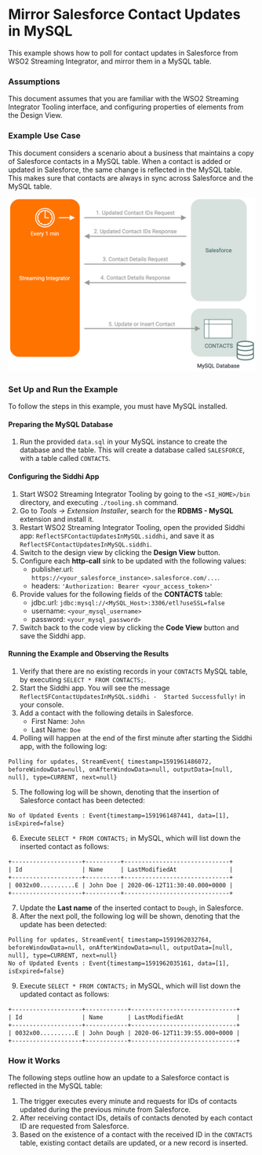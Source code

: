 # Mirror Salesforce Contact Updates in MySQL
This example shows how to poll for contact updates in Salesforce from WSO2 Streaming Integrator, and mirror them in a MySQL table.

### Assumptions
This document assumes that you are familiar with the WSO2 Streaming Integrator Tooling interface, and configuring properties of elements from the Design View.

### Example Use Case
This document considers a scenario about a business that maintains a copy of Salesforce contacts in a MySQL table. When a contact is added or updated in Salesforce, the same change is reflected in the MySQL table. This makes sure that contacts are always in sync across Salesforce and the MySQL table.

<img src="../../resources/images/streaming/reflect-salesforce-contact-updates-in-mysql-use-case.png">

### Set Up and Run the Example

To follow the steps in this example, you must have MySQL installed.

#### Preparing the MySQL Database
1. Run the provided `data.sql` in your MySQL instance to create the database and the table. This will create a database called `SALESFORCE`, with a table called `CONTACTS`.

#### Configuring the Siddhi App
1. Start WSO2 Streaming Integrator Tooling by going to the `<SI_HOME>/bin` directory, and executing `./tooling.sh` command.
2. Go to _Tools -> Extension Installer_, search for the **RDBMS - MySQL** extension and install it.
3. Restart WSO2 Streaming Integrator Tooling, open the provided Siddhi app: `ReflectSFContactUpdatesInMySQL.siddhi`, and save it as `ReflectSFContactUpdatesInMySQL.siddhi`.
4. Switch to the design view by clicking the **Design View** button.
5. Configure each **http-call** sink to be updated with the following values:
    - publisher.url: `https://<your_salesforce_instance>.salesforce.com/...`.
    - headers: `'Authorization: Bearer <your_access_token>'`
6. Provide values for the following fields of the **CONTACTS** table:
    - jdbc.url: `jdbc:mysql://<MySQL_Host>:3306/etl?useSSL=false`
    - username: `<your_mysql_username>`
    - password: `<your_mysql_password>`
7. Switch back to the code view by clicking the **Code View** button and save the Siddhi app.

#### Running the Example and Observing the Results
1. Verify that there are no existing records in your `CONTACTS` MySQL table, by executing `SELECT * FROM CONTACTS;`.
2. Start the Siddhi app. You will see the message `ReflectSFContactUpdatesInMySQL.siddhi -  Started Successfully!` in your console.
3. Add a contact with the following details in Salesforce.
    - First Name: `John`
    - Last Name: `Doe`
4. Polling will happen at the end of the first minute after starting the Siddhi app, with the following log:
```
Polling for updates, StreamEvent{ timestamp=1591961486072, beforeWindowData=null, onAfterWindowData=null, outputData=[null, null], type=CURRENT, next=null}
```
5. The following log will be shown, denoting that the insertion of Salesforce contact has been detected:
```
No of Updated Events : Event{timestamp=1591961487441, data=[1], isExpired=false}
```
6. Execute `SELECT * FROM CONTACTS;` in MySQL, which will list down the inserted contact as follows:
```
+--------------------+----------+------------------------------+
| Id                 | Name     | LastModifiedAt               |
+--------------------+----------+------------------------------+
| 0032x00..........E | John Doe | 2020-06-12T11:30:40.000+0000 |
+--------------------+----------+------------------------------+
```
7. Update the **Last name** of the inserted contact to `Dough`, in Salesforce.
8. After the next poll, the following log will be shown, denoting that the update has been detected:
```
Polling for updates, StreamEvent{ timestamp=1591962032764, beforeWindowData=null, onAfterWindowData=null, outputData=[null, null], type=CURRENT, next=null}
No of Updated Events : Event{timestamp=1591962035161, data=[1], isExpired=false}
```
9. Execute `SELECT * FROM CONTACTS;` in MySQL, which will list down the updated contact as follows:
```
+--------------------+------------+------------------------------+
| Id                 | Name       | LastModifiedAt               |
+--------------------+------------+------------------------------+
| 0032x00..........E | John Dough | 2020-06-12T11:39:55.000+0000 |
+--------------------+------------+------------------------------+
```

### How it Works
The following steps outline how an update to a Salesforce contact is reflected in the MySQL table:
1. The trigger executes every minute and requests for IDs of contacts updated during the previous minute from Salesforce.
2. After receiving contact IDs, details of contacts denoted by each contact ID are requested from Salesforce.
3. Based on the existence of a contact with the received ID in the `CONTACTS` table, existing contact details are updated, or a new record is inserted.
